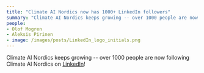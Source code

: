 ```yaml
---
title: "Climate AI Nordics now has 1000+ LinkedIn followers"
summary: "Climate AI Nordics keeps growing -- over 1000 people are now following Climate AI Nordics on [LinkedIn](https://www.linkedin.com/company/climate-ai-nordics/)!"
people:
- Olof Mogren
- Aleksis Pirinen
- image: /images/posts/LinkedIn_logo_initials.png
---
```


Climate AI Nordics keeps growing -- over 1000 people are now following Climate AI Nordics on [LinkedIn](https://www.linkedin.com/company/climate-ai-nordics/)!
